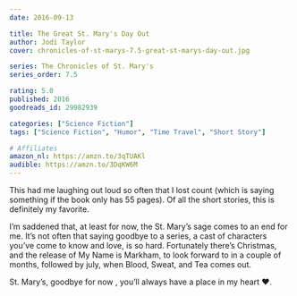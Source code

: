 ```yaml
---
date: 2016-09-13

title: The Great St. Mary's Day Out
author: Jodi Taylor
cover: chronicles-of-st-marys-7.5-great-st-marys-day-out.jpg

series: The Chronicles of St. Mary's
series_order: 7.5

rating: 5.0
published: 2016
goodreads_id: 29982939

categories: ["Science Fiction"]
tags: ["Science Fiction", "Humor", "Time Travel", "Short Story"]

# Affiliates
amazon_nl: https://amzn.to/3qTUAKl
audible: https://amzn.to/3DqKW6M
---
```


This had me laughing out loud so often that I lost count (which is saying something if the book only has 55 pages). Of all the short stories, this is definitely my favorite.

<!--more-->

I’m saddened that, at least for now, the St. Mary’s sage comes to an end for me. It’s not often that saying goodbye to a series, a cast of characters you’ve come to know and love, is so hard. Fortunately there’s Christmas, and the release of My Name is Markham, to look forward to in a couple of months, followed by july, when Blood, Sweat, and Tea comes out.

St. Mary’s, goodbye for now , you’ll always have a place in my heart ♥.
